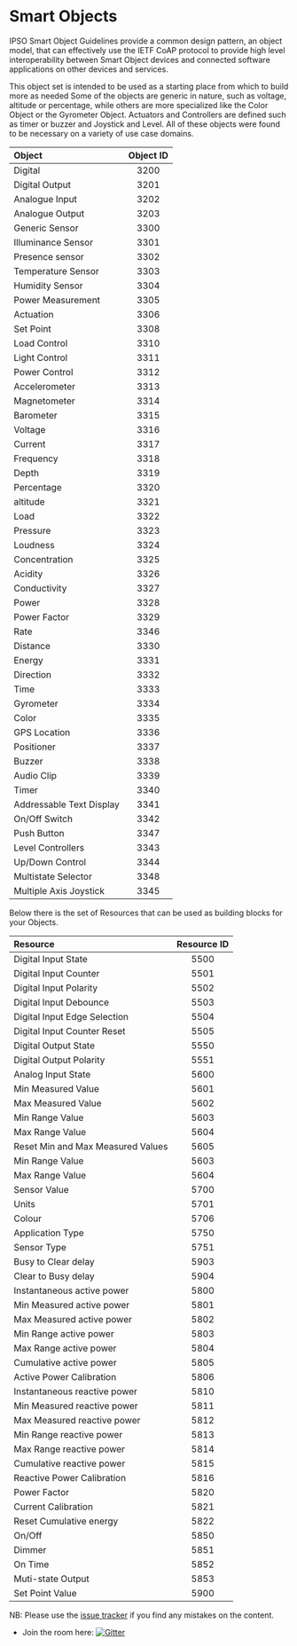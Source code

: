 # Smart Objects

IPSO Smart Object Guidelines provide a common design pattern, an object model, that can effectively use the IETF CoAP protocol to provide high level interoperability between Smart Object devices and connected software applications on other devices and services.

This object set is intended to be used as a starting place from which to build more as needed Some of the objects are generic in nature, such as voltage, altitude or percentage, while others are more specialized like the Color Object or the Gyrometer Object. Actuators and Controllers are defined such as timer or buzzer and Joystick and Level. All of these objects were found to be necessary on a variety of use case domains.


| Object 				| Object ID   |
|:----------------------|:-----------:|
|    Digital 					| 3200|
|    Digital Output  			| 3201|
|    Analogue Input  			| 3202|
|    Analogue Output 			| 3203|
|    Generic Sensor  			| 3300|
|    Illuminance Sensor 		| 3301|
|    Presence sensor 			| 3302|
|    Temperature Sensor 		| 3303|
|    Humidity Sensor 			| 3304|
|    Power Measurement 			| 3305|
|    Actuation 					| 3306|
|    Set Point 					| 3308|
|    Load Control 				| 3310|
|    Light Control 				| 3311|
|    Power Control 				| 3312|
|    Accelerometer 				| 3313|
|    Magnetometer 				| 3314|
|    Barometer  	   		 	| 3315|
|    Voltage					| 3316|
|    Current					| 3317|
|    Frequency					| 3318|
|    Depth						| 3319|
|    Percentage					| 3320|
|    altitude					| 3321|
|    Load						| 3322|
|    Pressure					| 3323|
|    Loudness					| 3324|
|    Concentration 				| 3325|
|    Acidity					| 3326|
|    Conductivity				| 3327|
|    Power						| 3328|
|    Power Factor				| 3329|
|    Rate						| 3346|
|    Distance					| 3330|
|    Energy						| 3331|
|    Direction					| 3332|
|    Time						| 3333|
|    Gyrometer					| 3334|
|    Color 						| 3335|
|    GPS Location 				| 3336|
|    Positioner 				| 3337|
|    Buzzer						| 3338|
|    Audio Clip					| 3339|
|    Timer						| 3340|
|    Addressable Text Display	| 3341|
|    On/Off Switch				| 3342|
|    Push Button				| 3347|
|    Level Controllers			| 3343|
|    Up/Down Control			| 3344|
|    Multistate Selector		| 3348|
|    Multiple Axis Joystick		| 3345|


Below there is the set of Resources that can be used as building blocks for your Objects.

| Resource              | Resource ID   |
|:--------------------------------|:---:|
|    Digital Input State					| 5500|
|    Digital Input Counter				| 5501|
|    Digital Input Polarity				| 5502|
|    Digital Input Debounce				| 5503|
|    Digital Input Edge Selection	| 5504|
|    Digital Input Counter Reset	| 5505|
|    Digital Output State					| 5550|
|    Digital Output Polarity			| 5551|
|    Analog Input State					  | 5600|
|    Min Measured Value           | 5601|
|    Max Measured Value           | 5602|
|    Min Range Value              | 5603|
|    Max Range Value              | 5604|
|Reset Min and Max Measured Values| 5605|
|    Min Range Value              | 5603|
|    Max Range Value              | 5604|
|    Sensor Value	                | 5700|
|    Units                        | 5701|
|    Colour                       | 5706|
|    Application Type	            | 5750|
|    Sensor Type	                | 5751|
|    Busy to Clear delay          | 5903|
|    Clear to Busy delay          | 5904|
|    Instantaneous active power   | 5800|
|    Min Measured active power    | 5801|
|    Max Measured active power    | 5802|
|    Min Range active power       | 5803|
|    Max Range active power       | 5804|
|    Cumulative active power      | 5805|
|    Active Power Calibration     | 5806|
|    Instantaneous reactive power | 5810|
|    Min Measured reactive power  | 5811|
|    Max Measured reactive power  | 5812|
|    Min Range reactive power     | 5813|
|    Max Range reactive power     | 5814|
|    Cumulative reactive power    | 5815|
|    Reactive Power Calibration   | 5816|
|    Power Factor                 | 5820|
|    Current Calibration          | 5821|
|    Reset Cumulative energy      | 5822|
|    On/Off                       | 5850|
|    Dimmer                       | 5851|
|    On Time                      | 5852|
|    Muti-state Output            | 5853|
|    Set Point Value              | 5900|


NB: Please use the [issue tracker](https://github.com/IPSO-Alliance/pub/issues) if you find any mistakes on the content.
* Join the room here: [![Gitter](https://badges.gitter.im/Join%20Chat.svg)](https://gitter.im/IPSO-Alliance)
